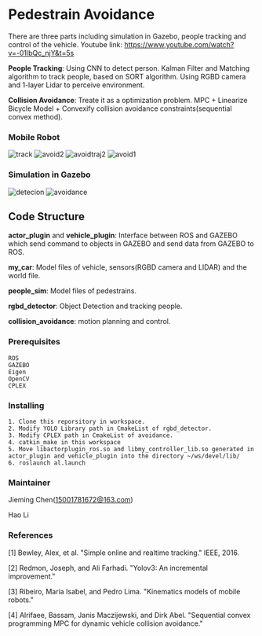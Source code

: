 # Pedestrain Avoidance
There are three parts including simulation in Gazebo, people tracking and control of the vehicle.
Youtube link: https://www.youtube.com/watch?v=-01lbQc_njY&t=5s

**People Tracking**: Using CNN to detect person. Kalman Filter and Matching algorithm to track people, based on SORT algorithm. Using RGBD camera and 1-layer Lidar to  perceive environment.

**Collision Avoidance**: Treate it as a optimization problem. MPC + Linearize Bicycle Model + Convexify collision avoidance constraints(sequential convex method).

### Mobile Robot
![track](https://media.giphy.com/media/eKg6VlYQj2uvz3WRWG/giphy-downsized-large.gif)
![avoid2](gif/avoid2.gif)
![avoidtraj2](gif/avoid2traj.gif)
![avoid1](gif/avoid3.gif)

### Simulation in Gazebo
![detecion](https://media.giphy.com/media/dVimvA9hbLlGFSFmL5/giphy.gif)
![avoidance](https://media.giphy.com/media/cPg8Gad5tsDsB80l3r/giphy.gif)
## Code Structure
**actor_plugin** and **vehicle_plugin**: Interface between ROS and GAZEBO which send command to objects in GAZEBO and send data from GAZEBO to ROS.

**my_car**: Model files of vehicle, sensors(RGBD camera and LIDAR)  and the world file. 

**people_sim**: Model files of pedestrains.

**rgbd_detector**: Object Detection and tracking people.

**collision_avoidance**: motion planning and control. 

### Prerequisites
```
ROS
GAZEBO
Eigen
OpenCV
CPLEX
```

### Installing
```
1. Clone this reporsitory in workspace.
2. Modify YOLO Library path in CmakeList of rgbd_detector.
3. Modify CPLEX path in CmakeList of avoidance.
4. catkin_make in this workspace
5. Move libactorplugin_ros.so and libmy_controller_lib.so generated in actor_plugin and vehicle_plugin into the directory ~/ws/devel/lib/ 
6. roslaunch al.launch
```


### Maintainer
Jieming Chen(15001781672@163.com)

Hao Li



### References
[1] Bewley, Alex, et al. "Simple online and realtime tracking."  IEEE, 2016.

[2] Redmon, Joseph, and Ali Farhadi. "Yolov3: An incremental improvement." 

[3] Ribeiro, Maria Isabel, and Pedro Lima. "Kinematics models of mobile robots." 

[4] Alrifaee, Bassam, Janis Maczijewski, and Dirk Abel. "Sequential convex programming MPC for dynamic vehicle collision avoidance."

